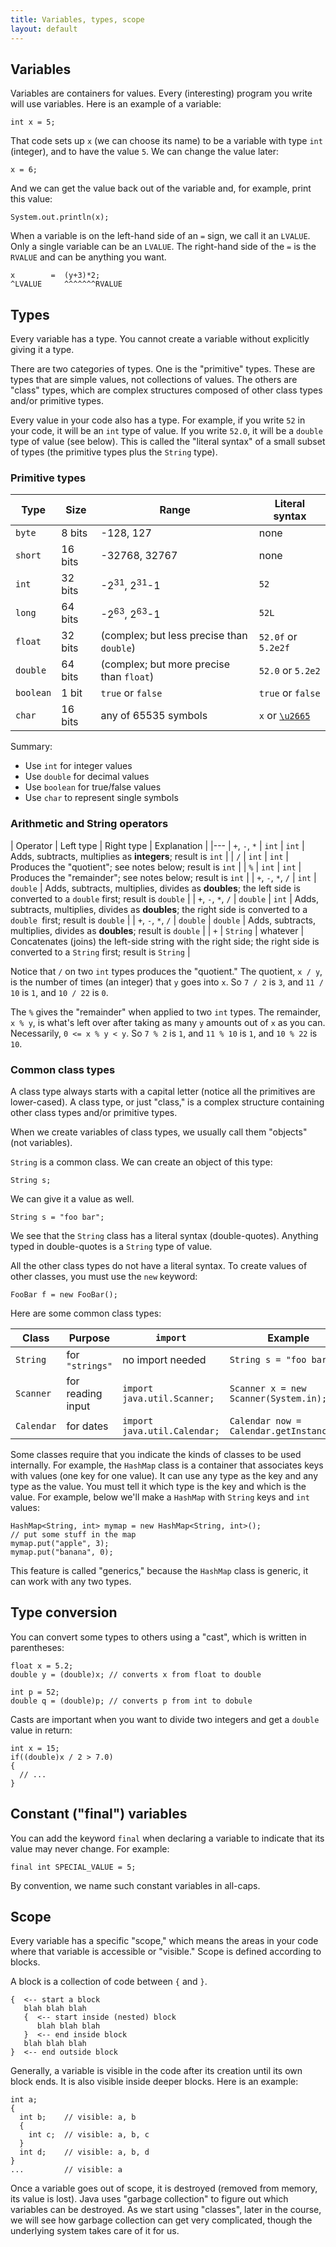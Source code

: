```yaml
---
title: Variables, types, scope
layout: default
---
```


## Variables

Variables are containers for values. Every (interesting) program you write will use variables. Here is an example of a variable:

```
int x = 5;
```

That code sets up `x` (we can choose its name) to be a variable with type `int` (integer), and to have the value `5`. We can change the value later:

```
x = 6;
```

And we can get the value back out of the variable and, for example, print this value:

```
System.out.println(x);
```

When a variable is on the left-hand side of an `=` sign, we call it an `LVALUE`. Only a single variable can be an `LVALUE`. The right-hand side of the `=` is the `RVALUE` and can be anything you want.

```
x        =  (y+3)*2;
^LVALUE     ^^^^^^^RVALUE
```

## Types

Every variable has a type. You cannot create a variable without explicitly giving it a type.

There are two categories of types. One is the "primitive" types. These are types that are simple values, not collections of values. The others are "class" types, which are complex structures composed of other class types and/or primitive types.

Every value in your code also has a type. For example, if you write `52` in your code, it will be an `int` type of value. If you write `52.0`, it will be a `double` type of value (see below). This is called the "literal syntax" of a small subset of types (the primitive types plus the `String` type).

### Primitive types

| Type | Size | Range | Literal syntax |
|------|------|-------|----------------|
| `byte` | 8 bits | -128, 127 | none |
| `short` | 16 bits | -32768, 32767 | none |
| `int` | 32 bits | -2<sup>31</sup>, 2<sup>31</sup>-1 | `52` |
| `long` | 64 bits | -2<sup>63</sup>, 2<sup>63</sup>-1 | `52L` |
| `float` | 32 bits | (complex; but less precise than `double`) | `52.0f` or `5.2e2f` |
| `double` | 64 bits | (complex; but more precise than `float`) | `52.0` or `5.2e2` |
| `boolean` | 1 bit | `true` or `false` | `true` or `false` |
| `char` | 16 bits | any of 65535 symbols | `x` or [`\u2665`](http://unicode-table.com/en/2665/) |

Summary:

- Use `int` for integer values
- Use `double` for decimal values
- Use `boolean` for true/false values
- Use `char` to represent single symbols

### Arithmetic and String operators

| Operator | Left type | Right type | Explanation |
|---
| `+`, `-`, `*` | `int` | `int` | Adds, subtracts, multiplies as **integers**; result is `int` |
| `/` | `int` | `int` | Produces the "quotient"; see notes below; result is `int` |
| `%` | `int` | `int` | Produces the "remainder"; see notes below; result is `int` |
| `+`, `-`, `*`, `/` | `int` | `double` | Adds, subtracts, multiplies, divides as **doubles**; the left side is converted to a `double` first; result is `double` |
| `+`, `-`, `*`, `/` | `double` | `int` | Adds, subtracts, multiplies, divides as **doubles**; the right side is converted to a `double `first; result is `double` |
| `+`, `-`, `*`, `/` | `double` | `double` | Adds, subtracts, multiplies, divides as **doubles**; result is `double` |
| `+` | `String` | whatever | Concatenates (joins) the left-side string with the right side; the right side is converted to a `String` first; result is `String` |

Notice that `/` on two `int` types produces the "quotient." The quotient, `x / y`, is the number of times (an integer) that `y` goes into `x`. So `7 / 2` is `3`, and `11 / 10` is `1`, and `10 / 22` is `0`.

The `%` gives the "remainder" when applied to two `int` types. The remainder, `x % y`, is what's left over after taking as many `y` amounts out of `x` as you can. Necessarily, `0 <= x % y < y`. So `7 % 2` is `1`, and `11 % 10` is `1`, and `10 % 22` is `10`.

### Common class types

A class type always starts with a capital letter (notice all the primitives are lower-cased). A class type, or just "class," is a complex structure containing other class types and/or primitive types.

When we create variables of class types, we usually call them "objects" (not variables).

`String` is a common class. We can create an object of this type:

```
String s;
```

We can give it a value as well.

```
String s = "foo bar";
```

We see that the `String` class has a literal syntax (double-quotes). Anything typed in double-quotes is a `String` type of value.

All the other class types do not have a literal syntax. To create values of other classes, you must use the `new` keyword:

```
FooBar f = new FooBar();
```

Here are some common class types:

| Class | Purpose | `import` | Example |
|-------|---------|----------|---------|
| `String` | for `"strings"` | no import needed | `String s = "foo bar";` |
| `Scanner` | for reading input | `import java.util.Scanner;` | `Scanner x = new Scanner(System.in);` |
| `Calendar` | for dates | `import java.util.Calendar;` | `Calendar now = Calendar.getInstance();` |


Some classes require that you indicate the kinds of classes to be used internally. For example, the `HashMap` class is a container that associates keys with values (one key for one value). It can use any type as the key and any type as the value. You must tell it which type is the key and which is the value. For example, below we'll make a `HashMap` with `String` keys and `int` values:

```
HashMap<String, int> mymap = new HashMap<String, int>();
// put some stuff in the map
mymap.put("apple", 3);
mymap.put("banana", 0);
```

This feature is called "generics," because the `HashMap` class is generic, it can work with any two types.

## Type conversion

You can convert some types to others using a "cast", which is written in parentheses:

```
float x = 5.2;
double y = (double)x; // converts x from float to double

int p = 52;
double q = (double)p; // converts p from int to dobule
```

Casts are important when you want to divide two integers and get a `double` value in return:

```
int x = 15;
if((double)x / 2 > 7.0)
{
  // ...
}
```

## Constant ("final") variables

You can add the keyword `final` when declaring a variable to indicate that its value may never change. For example:

```
final int SPECIAL_VALUE = 5;
```

By convention, we name such constant variables in all-caps.

## Scope

Every variable has a specific "scope," which means the areas in your code where that variable is accessible or "visible." Scope is defined according to blocks.

A block is a collection of code between `{` and `}`.

```
{  <-- start a block
   blah blah blah
   {  <-- start inside (nested) block
      blah blah blah
   }  <-- end inside block
   blah blah blah
}  <-- end outside block
```

Generally, a variable is visible in the code after its creation until its own block ends. It is also visible inside deeper blocks. Here is an example:

```
int a;
{
  int b;    // visible: a, b
  {
    int c;  // visible: a, b, c
  }
  int d;    // visible: a, b, d
}
...         // visible: a
```

Once a variable goes out of scope, it is destroyed (removed from memory, its value is lost). Java uses "garbage collection" to figure out which variables can be destroyed. As we start using "classes", later in the course, we will see how garbage collection can get very complicated, though the underlying system takes care of it for us.